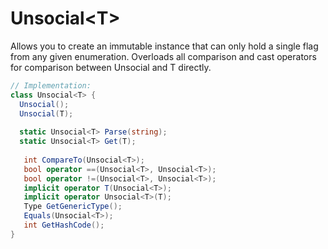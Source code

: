 # Unsocial\<T\>
Allows you to create an immutable instance that can only hold a single flag from any given enumeration. Overloads all comparison and cast operators for comparison between Unsocial<T> and T directly.

```C#
// Implementation:
class Unsocial<T> {
  Unsocial();
  Unsocial(T);
  
  static Unsocial<T> Parse(string);
  static Unsocial<T> Get(T);
  
   int CompareTo(Unsocial<T>);
   bool operator ==(Unsocial<T>, Unsocial<T>);
   bool operator !=(Unsocial<T>, Unsocial<T>);
   implicit operator T(Unsocial<T>);
   implicit operator Unsocial<T>(T);
   Type GetGenericType();
   Equals(Unsocial<T>);
   int GetHashCode();
}
```
